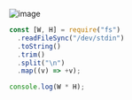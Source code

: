 ![image](https://github.com/ssc9811/algorithm/assets/39263149/82e390e4-faf5-4fda-a80b-a3dc55de4cdb)

```javascript
const [W, H] = require("fs")
  .readFileSync("/dev/stdin")
  .toString()
  .trim()
  .split("\n")
  .map((v) => +v);

console.log(W * H);
```
